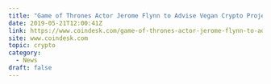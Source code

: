 ```yaml
---
title: "Game of Thrones Actor Jerome Flynn to Advise Vegan Crypto Project"
date: 2019-05-21T12:00:41Z
link: https://www.coindesk.com/game-of-thrones-actor-jerome-flynn-to-advise-vegan-crypto-project?utm_medium=RSS&utm_source=hune
site: www.coindesk.com
topic: crypto
category:
  - News
draft: false
---
```

